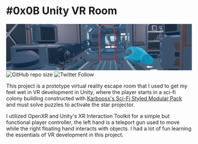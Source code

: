 # #0x0B Unity VR Room

![VR room banner](Images/vr_room.jpg)
![GitHub repo size](https://img.shields.io/github/repo-size/maxlov/0x0B-unity-vr_room)
![Twitter Follow](https://img.shields.io/twitter/follow/maxwell_lovell?style=social)

This project is a prototype virtual reality escape room that I used to get my feet wet in VR development in Unity, where
the player starts in a sci-fi colony building constructed with [Karboosx's Sci-Fi Styled Modular Pack](https://assetstore.unity.com/packages/3d/environments/sci-fi/sci-fi-styled-modular-pack-82913) and must solve puzzles to activate the star projector.

I utilized OpenXR and Unity's XR Interaction Toolkit for a simple but functional player controller, the left hand is a teleport gun used to move while the right floating hand interacts with objects.
I had a lot of fun learning the essentials of VR development in this project.
